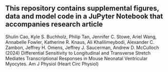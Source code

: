 ## This repository contains supplemental figures, data and model code in a JuPyter Notebook that accompanies research article
Shulin Cao, Kyle S. Buchholz, Philip Tan, Jennifer C. Stowe, Ariel Wang, Annabelle Fowler, Katherine R. Knaus, Ali Khalilimeybodi, Alexander C. Zambon, Jeffrey H. Omens, Jeffrey J. Saucerman, Andrew D. McCulloch (2024) Differential Sensitivity to Longitudinal and Transverse Stretch Mediates Transcriptional Responses in Mouse Neonatal Ventricular Myocytes. Am J Physiol (Heart Circ Physiol)
